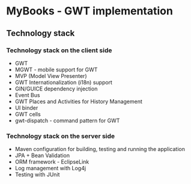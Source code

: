 # MyBooks - GWT implementation #


## Technology stack ##


### Technology stack on the client side ###

 - GWT
 - MGWT - mobile support for GWT
 - MVP (Model View Presenter)
 - GWT Internationalization (i18n) support
 - GIN/GUICE dependency injection
 - Event Bus
 - GWT Places and Activities for History Management
 - UI binder
 - GWT cells
 - gwt-dispatch - command pattern for GWT

### Technology stack on the server side ###

 - Maven configuration for building, testing and running the application
 - JPA + Bean Validation
 - ORM framework - EclipseLink
 - Log management with Log4j
 - Testing with JUnit
